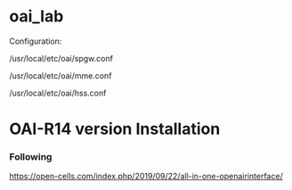 # oai_lab
Configuration:

/usr/local/etc/oai/spgw.conf

/usr/local/etc/oai/mme.conf

/usr/local/etc/oai/hss.conf

# OAI-R14 version Installation
### Following
https://open-cells.com/index.php/2019/09/22/all-in-one-openairinterface/
